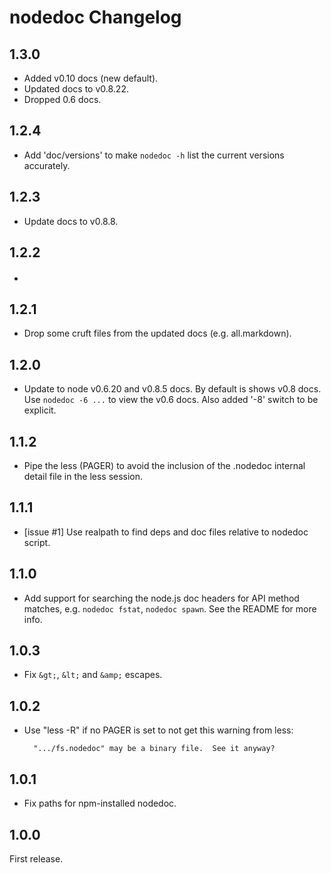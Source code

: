 # nodedoc Changelog

## 1.3.0

- Added v0.10 docs (new default).
- Updated docs to v0.8.22.
- Dropped 0.6 docs.


## 1.2.4

- Add 'doc/versions' to make `nodedoc -h` list the current versions
  accurately.


## 1.2.3

- Update docs to v0.8.8.


## 1.2.2

- <h4>


## 1.2.1

- Drop some cruft files from the updated docs (e.g. all.markdown).


## 1.2.0

- Update to node v0.6.20 and v0.8.5 docs. By default is shows v0.8 docs.
  Use `nodedoc -6 ...` to view the v0.6 docs. Also added '-8' switch to
  be explicit.


## 1.1.2

- Pipe the less (PAGER) to avoid the inclusion of the .nodedoc internal detail
  file in the less session.


## 1.1.1

- [issue #1] Use realpath to find deps and doc files relative to nodedoc
  script.


## 1.1.0

- Add support for searching the node.js doc headers for API method matches,
  e.g. `nodedoc fstat`, `nodedoc spawn`. See the README for more info.


## 1.0.3

- Fix `&gt;`, `&lt;` and `&amp;` escapes.


## 1.0.2

- Use "less -R" if no PAGER is set to not get this warning from less:

        ".../fs.nodedoc" may be a binary file.  See it anyway?


## 1.0.1

- Fix paths for npm-installed nodedoc.


## 1.0.0

First release.

